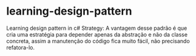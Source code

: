 # learning-design-pattern
Learning design pattern in c#
Strategy: A vantagem desse padrão é que cria uma estratégia para depender apenas da abstração e não da classe concreta, assim a manutenção do código fica muito fácil, não precisando refatora-lo.
